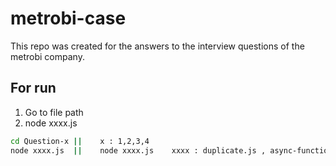 # metrobi-case
This repo was created for the answers to the interview questions of the metrobi company.

## For run 
1. Go to file path  
2. node xxxx.js      

```bash
cd Question-x ||    x : 1,2,3,4
node xxxx.js  ||    node xxxx.js    xxxx : duplicate.js , async-function.js etc..   
```
